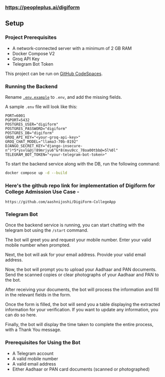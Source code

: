 ### https://peopleplus.ai/digiform

## Setup

### Project Prerequisites

- A network-connected server with a minimum of 2 GB RAM
- Docker Compose V2
- Groq API Key
- Telegram Bot Token

This project can be run on [GitHub CodeSpaces](https://github.com/codespaces).

### Running the Backend

Rename [`.env.example`](.env.example) to `.env`, and add the missing fields.

A sample `.env` file will look like this:
```
PORT=6001
PGPORT=5432
POSTGRES_USER="digiform"
POSTGRES_PASSWORD="digiform"
POSTGRES_DB="digiform"
GROQ_API_KEY="<your-groq-api-key>"
GROQ_CHAT_MODEL="llama3-70b-8192"
DJANGO_SECRET_KEY="django-insecure-n^)*5*ysvl&@j!89mrjyu6^&*8(mvu9cc_78oa00tbb@=5l%0l"
TELEGRAM_BOT_TOKEN="<your-telegram-bot-token>"
```

To start the backend service along with the DB, run the following command:

```bash
docker compose up -d --build
```

### Here's the github repo link for implementation of Digiform for College Admission Use Case - 

```
https://github.com/aashnijoshi/DigiForm-CollegeApp
```

### Telegram Bot

Once the backend service is running, you can start chatting with the telegram bot using the `/start` command.

The bot will greet you and request your mobile number. Enter your valid mobile number when prompted.

Next, the bot will ask for your email address. Provide your valid email address.

Now, the bot will prompt you to upload your Aadhaar and PAN documents. Send the scanned copies or clear photographs of your Aadhaar and PAN to the bot.

After receiving your documents, the bot will process the information and fill in the relevant fields in the form.

Once the form is filled, the bot will send you a table displaying the extracted information for your verification. If you want to update any information, you can do so here.

Finally, the bot will display the time taken to complete the entire process, with a Thank You message.

### Prerequisites for Using the Bot

- A Telegram account
- A valid mobile number
- A valid email address
- Either Aadhaar or PAN card documents (scanned or photographed)
